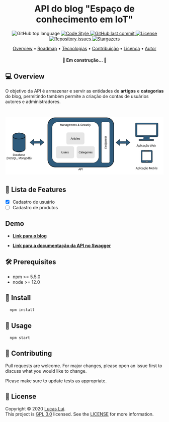[//]: # (Título e Descrição)
<h1 align="center"> API do blog "Espaço de conhecimento em IoT" </h1>

[//]: # (Nome do Projeto)
[//]: # (<p align="center">Escrever uma breve descrição</p>)

<p align="center">

  <img alt="GitHub top language" src="https://img.shields.io/github/languages/top/lucaslui/blog-backend">

  <a href="http://standardjs.com">
    <img alt="Code Style" src="https://img.shields.io/badge/code%20style-standard-brightgreen.svg">
  </a>

  <a href="https://github.com/tgmarinho/nlw1/commits/master">
    <img alt="GitHub last commit" src="https://img.shields.io/github/last-commit/lucaslui/blog-backend">
  </a>

  <a href="https://badges.frapsoft.com/os/v1/open-source.svg?v=103">
    <img alt="License" src="https://img.shields.io/badge/License-GPL%20v3-brightgreen">
  </a>

  <a href="https://github.com/lukemorales/rocketshoes-react-native/issues">
    <img alt="Repository issues" src="https://img.shields.io/github/issues/lucaslui/blog-backend.svg">
  </a>

   <a href="https://github.com/tgmarinho/nlw1/stargazers">
    <img alt="Stargazers" src="https://img.shields.io/github/stars/lucaslui/blog-backend?style=social">
  </a>
</p>

<p align="center">
 <a href="#overview">Overview</a> •
 <a href="#roadmap">Roadmap</a> • 
 <a href="#tecnologias">Tecnologias</a> • 
 <a href="#contribuicao">Contribuição</a> • 
 <a href="#licence">Licença</a> • 
 <a href="#author">Autor</a>
</p>

<h4 align="center"> 🚧  Em construção...  🚧 </h4>

<h2> 💻 Overview </h2>

O objetivo da API é armazenar e servir as entidades de **artigos** e **categorias** do blog, permitindo também permite a criação de contas de usuários autores e administradores.

<h1 align="center">
    <img alt="NextLevelWeek" title="#NextLevelWeek" src="./docs/architecture/general-vision.png" />
</h1>

[//]: # (Listar as Funcionalidades da Aplicação.)
## 📑 Lista de Features

- [x] Cadastro de usuário
- [ ] Cadastro de produtos

## Demo

  - [**Link para o blog**](https://lucaslui.github.io/blog/)

  - [**Link para a documentação da API no Swagger**](https://dashboard.heroku.com/apps/espaco-de-conhecimento-backend)

## 🛠 Prerequisites

- npm >= 5.5.0
- node >= 12.0

## 🤝 Install

```sh
  npm install
```

## 🚀 Usage

```sh
  npm start
```
## 🤝 Contributing

Pull requests are welcome. For major changes, please open an issue first to discuss what you would like to change.

Please make sure to update tests as appropriate.

## 📝 License

Copyright © 2020 [Lucas Lui](https://github.com/lucaslui).<br />
This project is [GPL 3.0](./license) licensed. See the [LICENSE](./license) for more information.